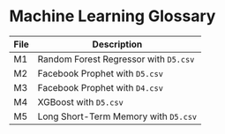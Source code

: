 # Machine Learning Glossary

| File | Description                           |
|------|---------------------------------------|
| M1   | Random Forest Regressor with `D5.csv` |
| M2   | Facebook Prophet with `D5.csv`        |
| M3   | Facebook Prophet with `D4.csv`        |
| M4   | XGBoost with `D5.csv`                 |
| M5   | Long Short-Term Memory with `D5.csv`  |
